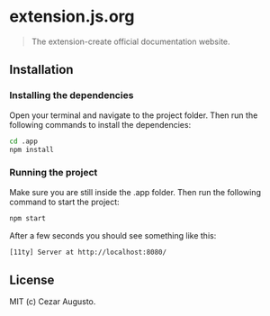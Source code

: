 # extension.js.org
> The extension-create official documentation website.

## Installation

### Installing the dependencies 

Open your terminal and navigate to the project folder. Then run the following commands to install the dependencies:

```sh
cd .app
npm install
```

### Running the project 

Make sure you are still inside the .app folder. Then run the following command to start the project:

```sh
npm start
```

After a few seconds you should see something like this:

```sh
[11ty] Server at http://localhost:8080/
```

## License

MIT (c) Cezar Augusto.
